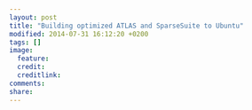 ```yaml
---
layout: post
title: "Building optimized ATLAS and SparseSuite to Ubuntu"
modified: 2014-07-31 16:12:20 +0200
tags: []
image:
  feature: 
  credit: 
  creditlink: 
comments: 
share: 
---
```

